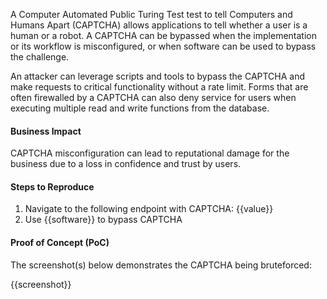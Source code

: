A Computer Automated Public Turing Test test to tell Computers and Humans Apart (CAPTCHA) allows applications to tell whether a user is a human or a robot. A CAPTCHA can be bypassed when the implementation or its workflow is misconfigured, or when software can be used to bypass the challenge.

An attacker can leverage scripts and tools to bypass the CAPTCHA and make requests to critical functionality without a rate limit. Forms that are often firewalled by a CAPTCHA can also deny service for users when executing multiple read and write functions from the database.

#### Business Impact

CAPTCHA misconfiguration can lead to reputational damage for the business due to a loss in confidence and trust by users.

#### Steps to Reproduce

1. Navigate to the following endpoint with CAPTCHA: {{value}}
1. Use {{software}} to bypass CAPTCHA

#### Proof of Concept (PoC)

The screenshot(s) below demonstrates the CAPTCHA being bruteforced:

{{screenshot}}
